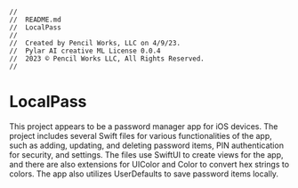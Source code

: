 ```
//
//  README.md
//  LocalPass
//
//  Created by Pencil Works, LLC on 4/9/23.
//  Pylar AI creative ML License 0.0.4
//  2023 © Pencil Works LLC, All Rights Reserved.
//
```

#  LocalPass

This project appears to be a password manager app for iOS devices. The project includes several Swift files for various functionalities of the app, such as adding, updating, and deleting password items, PIN authentication for security, and settings. The files use SwiftUI to create views for the app, and there are also extensions for UIColor and Color to convert hex strings to colors. The app also utilizes UserDefaults to save password items locally.
